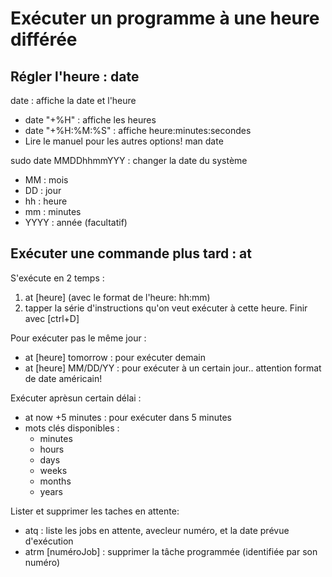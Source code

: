 # Exécuter un programme à une heure différée

## Régler l'heure : date
date : affiche la date et l'heure  
- date "+%H" : affiche les heures
- date "+%H:%M:%S" : affiche heure:minutes:secondes
- Lire le manuel pour les autres options! man date  

sudo date MMDDhhmmYYY : changer la date du système
- MM : mois
- DD : jour
- hh : heure
- mm : minutes
- YYYY : année (facultatif)

## Exécuter une commande plus tard : at
S'exécute en 2 temps :  
1. at [heure]   (avec le format de l'heure: hh:mm)
2. tapper la série d'instructions qu'on veut exécuter à cette heure. Finir avec [ctrl+D]

Pour exécuter pas le même jour :
- at [heure] tomorrow : pour exécuter demain
- at [heure] MM/DD/YY : pour exécuter à un certain jour.. attention format de date américain!

Exécuter aprèsun certain délai :
- at now +5 minutes : pour exécuter dans 5 minutes
- mots clés disponibles :
  - minutes
  - hours
  - days
  - weeks
  - months
  - years

Lister et supprimer les taches en attente:
- atq : liste les jobs en attente, avecleur numéro, et la date prévue d'exécution
- atrm [numéroJob] : supprimer la tâche programmée (identifiée par son numéro)
